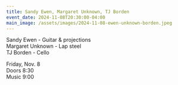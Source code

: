 ```yaml
---
title: Sandy Ewen, Margaret Unknown, TJ Borden
event_date: 2024-11-08T20:30:00-04:00
main_image: /assets/images/2024-11-08-ewen-unknown-borden.jpeg
---
```


Sandy Ewen - Guitar & projections<br>
Margaret Unknown - Lap steel<br>
TJ Borden - Cello

Friday, Nov. 8<br>
Doors 8:30<br>
Music 9:00
